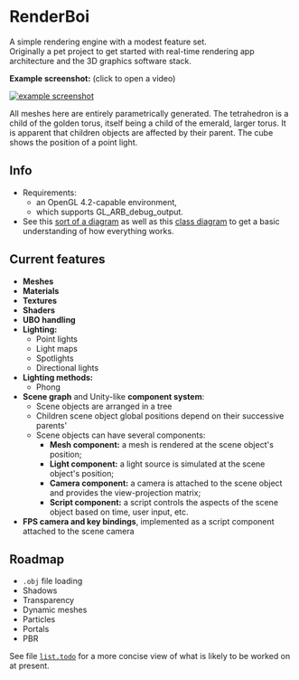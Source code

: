 RenderBoi
=========

A simple rendering engine with a modest feature set.  
Originally a pet project to get started with real-time rendering app architecture and the 3D graphics software stack.

**Example screenshot:** (click to open a video)  

[![example screenshot](https://i.imgur.com/2xz4x0M.png)](https://streamable.com/mkce4)  

All meshes here are entirely parametrically generated.
The tetrahedron is a child of the golden torus, itself being a child of the emerald, larger torus.
It is apparent that children objects are affected by their parent.
The cube shows the position of a point light.

## Info

* Requirements:
  * an OpenGL 4.2-capable environment,
  * which supports GL_ARB_debug_output.
* See this [sort of a diagram](https://github.com/deqyra/RenderBoi/blob/master/system_diagram.png) as well as this [class diagram](https://github.com/deqyra/RenderBoi/blob/master/class_diagram.png) to get a basic understanding of how everything works.

## Current features

* **Meshes**
* **Materials**
* **Textures**
* **Shaders**
* **UBO handling**
* **Lighting:**
  * Point lights
  * Light maps
  * Spotlights
  * Directional lights
* **Lighting methods:**
  * Phong
* **Scene graph** and Unity-like **component system**:
  * Scene objects are arranged in a tree
  * Children scene object global positions depend on their successive parents'
  * Scene objects can have several components:
    * **Mesh component:** a mesh is rendered at the scene object's position;
    * **Light component:** a light source is simulated at the scene object's position;
    * **Camera component:** a camera is attached to the scene object and provides the view-projection matrix;
    * **Script component:** a script controls the aspects of the scene object based on time, user input, etc.
* **FPS camera and key bindings**, implemented as a script component attached to the scene camera

## Roadmap

* `.obj` file loading
* Shadows
* Transparency
* Dynamic meshes
* Particles
* Portals
* PBR

See file [`list.todo`](https://github.com/deqyra/RenderBoi/blob/master/list.todo) for a more concise view of what is likely to be worked on at present.
